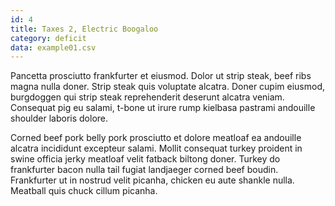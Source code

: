 ```yaml
---
id: 4
title: Taxes 2, Electric Boogaloo
category: deficit
data: example01.csv
---
```


Pancetta prosciutto frankfurter et eiusmod. Dolor ut strip steak, beef ribs magna nulla doner. Strip steak quis voluptate alcatra. Doner cupim eiusmod, burgdoggen qui strip steak reprehenderit deserunt alcatra veniam. Consequat pig eu salami, t-bone ut irure rump kielbasa pastrami andouille shoulder laboris dolore.

Corned beef pork belly pork prosciutto et dolore meatloaf ea andouille alcatra incididunt excepteur salami. Mollit consequat turkey proident in swine officia jerky meatloaf velit fatback biltong doner. Turkey do frankfurter bacon nulla tail fugiat landjaeger corned beef boudin. Frankfurter ut in nostrud velit picanha, chicken eu aute shankle nulla. Meatball quis chuck cillum picanha.